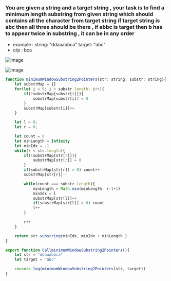 ### You are given a string and a target string , your task is to find a minimum length substring from given string which should contains all the character from target string if target string is abc then all three should be there , if abbc is target then b has to appear twice in substring , it can be in any order

-  example : string: "ddaaabbca" target: "abc"
-  o/p : bca

![image](https://github.com/user-attachments/assets/aba4bce9-15f0-4414-bbf5-27b85c15ea7c)

![image](https://github.com/user-attachments/assets/71610ad2-c7a7-4161-bb11-ec64153d9942)


```js
function minimumWindowSubstring2Pointers(str: string, substr: string){
    let substrMap = {}
    for(let i = 0; i < substr.length; i++){
        if(!substrMap[substr[i]]){
            substrMap[substr[i]] = 0
        }
        substrMap[substr[i]]++ 
    }

    let l = 0;
    let r = 0;

    let count = 0
    let minLength = Infinity
    let minIdx = -1
    while(r < str.length){
        if(!substrMap[str[r]]){
            substrMap[str[r]] = 0
        }
        if(substrMap[str[r]] > 0) count++
        substrMap[str[r]]--

        while(count === substr.length){
            minLength = Math.min(minLength, r-l+1)
            minIdx = l
            substrMap[str[l]]++
            if(substrMap[str[l]] > 0) count--
            l++
        }

        r++
    }

    return str.substring(minIdx, minIdx + minLength )
}

export function CallminimumWindowSubstring2Pointers(){
    let str = "ddaaabbca"
    let target = "abc"

    console.log(minimumWindowSubstring2Pointers(str, target))
}

```
